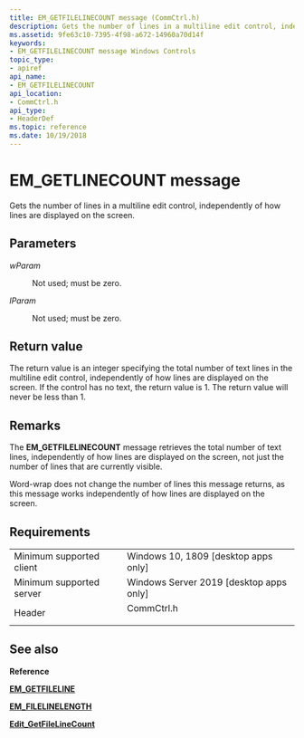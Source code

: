 ```yaml
---
title: EM_GETFILELINECOUNT message (CommCtrl.h)
description: Gets the number of lines in a multiline edit control, independently of how lines are displayed on the screen.
ms.assetid: 9fe63c10-7395-4f98-a672-14960a70d14f
keywords:
- EM_GETFILELINECOUNT message Windows Controls
topic_type:
- apiref
api_name:
- EM_GETFILELINECOUNT
api_location:
- CommCtrl.h
api_type:
- HeaderDef
ms.topic: reference
ms.date: 10/19/2018
---
```


# EM\_GETLINECOUNT message

Gets the number of lines in a multiline edit control, independently of how lines are displayed on the screen.

## Parameters

<dl> <dt>

*wParam* 
</dt> <dd>

Not used; must be zero.

</dd> <dt>

*lParam* 
</dt> <dd>

Not used; must be zero.

</dd> </dl>

## Return value

The return value is an integer specifying the total number of text lines in the multiline edit control, independently of how lines are displayed on the screen. If the control has no text, the return value is 1. The return value will never be less than 1.

## Remarks

The **EM\_GETFILELINECOUNT** message retrieves the total number of text lines, independently of how lines are displayed on the screen, not just the number of lines that are currently visible.

Word-wrap does not change the number of lines this message returns, as this message works independently of how lines are displayed on the screen.

## Requirements



|                                     |                                                                                                          |
|-------------------------------------|----------------------------------------------------------------------------------------------------------|
| Minimum supported client<br/> | Windows 10, 1809 \[desktop apps only\]<br/>                                                           |
| Minimum supported server<br/> | Windows Server 2019 \[desktop apps only\]<br/>                                                     |
| Header<br/>                   | <dl> <dt>CommCtrl.h</dt> </dl> |



## See also

<dl> <dt>

**Reference**
</dt> <dt>

[**EM\_GETFILELINE**](em-getfileline.md)
</dt> <dt>

[**EM\_FILELINELENGTH**](em-filelinelength.md)
</dt> <dt>

[**Edit\_GetFileLineCount**](/windows/desktop/api/Windowsx/nf-windowsx-edit_getfilelinecount)
</dt> </dl>

 

 





